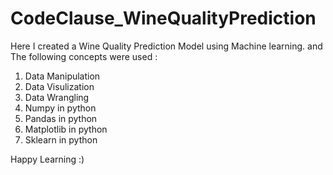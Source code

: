 # CodeClause_WineQualityPrediction
Here I created a Wine Quality Prediction Model using Machine learning.
and The following concepts were used :
1. Data Manipulation 
2. Data Visulization 
3. Data Wrangling
4. Numpy in python
5. Pandas in python 
6. Matplotlib in python 
7. Sklearn in python 

Happy Learning :)
